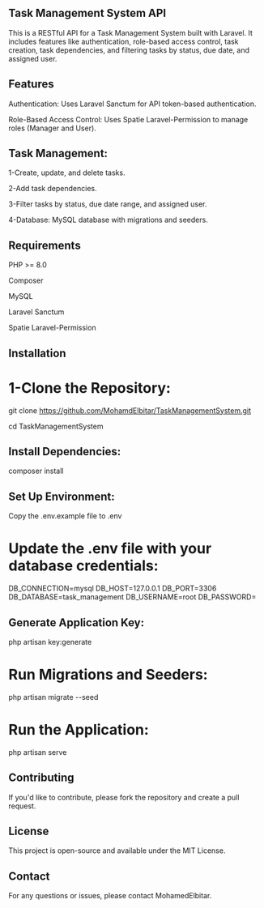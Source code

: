 ## Task Management System API
This is a RESTful API for a Task Management System built with Laravel. It includes features like authentication, role-based access control, task creation, task dependencies, and filtering tasks by status, due date, and assigned user.

## Features
Authentication: Uses Laravel Sanctum for API token-based authentication.

Role-Based Access Control: Uses Spatie Laravel-Permission to manage roles (Manager and User).

## Task Management:

1-Create, update, and delete tasks.

2-Add task dependencies.

3-Filter tasks by status, due date range, and assigned user.

4-Database: MySQL database with migrations and seeders.

## Requirements
PHP >= 8.0

Composer

MySQL

Laravel Sanctum

Spatie Laravel-Permission


## Installation
# 1-Clone the Repository:

git clone https://github.com/MohamdElbitar/TaskManagementSystem.git

cd TaskManagementSystem

## Install Dependencies:

composer install

## Set Up Environment:

Copy the .env.example file to .env 

# Update the .env file with your database credentials:
DB_CONNECTION=mysql
DB_HOST=127.0.0.1
DB_PORT=3306
DB_DATABASE=task_management
DB_USERNAME=root
DB_PASSWORD=

## Generate Application Key:

php artisan key:generate

# Run Migrations and Seeders:

php artisan migrate --seed

# Run the Application:

php artisan serve




## Contributing
If you'd like to contribute, please fork the repository and create a pull request.

## License
This project is open-source and available under the MIT License.

## Contact
For any questions or issues, please contact MohamedElbitar.


